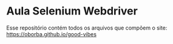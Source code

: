 # Aula Selenium Webdriver

Esse repositório contém todos os arquivos que compõem o site: https://oborba.github.io/good-vibes
